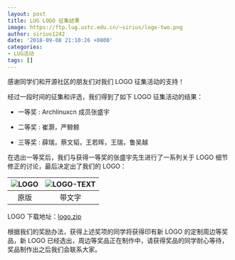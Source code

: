 ```yaml
---
layout: post
title: LUG LOGO 征集结果
image: https://ftp.lug.ustc.edu.cn/~sirius/logo-two.png
author: sirius1242
date: '2018-09-08 21:10:26 +0800'
categories:
- LUG活动
tags: []
---
```


感谢同学们和开源社区的朋友们对我们 LOGO 征集活动的支持！

<!--more-->

经过一段时间的征集和评选，我们得到了如下 LOGO 征集活动的结果：

<!--| 奖项 | 获奖者|
| --- | ------------ |
| 一等奖 | Archlinuxcn 成员张盛宇 |
| 二等奖 | 崔灏，严鲸鲸 |
| 三等奖 | 薛瑞，蔡文韬，王若晖，王瑞，鲁吴越 |-->

-    一等奖 : Archlinuxcn 成员张盛宇

-    二等奖 : 崔灏，严鲸鲸

-    三等奖 : 薛瑞，蔡文韬，王若晖，王瑞，鲁吴越

在选出一等奖后，我们与获得一等奖的张盛宇先生进行了一系列关于 LOGO 细节修正的讨论，最后决定出了我们的 LOGO：

|![LOGO](https://ftp.lug.ustc.edu.cn/misc/logo-origin.png)| ![LOGO-TEXT](https://ftp.lug.ustc.edu.cn/misc/logo-text-origin.png)|
|:---:|:---:|
| 原版 | 带文字 |

LOGO 下载地址：[logo.zip](https://ftp.lug.ustc.edu.cn/misc/logo.zip)

根据我们的奖励办法，获得上述奖项的同学将获得印有新 LOGO 的定制周边等奖品，新 LOGO 已经选出，周边等奖品正在制作中，请获得奖品的同学耐心等待，奖品制作出之后我们会联系大家。
